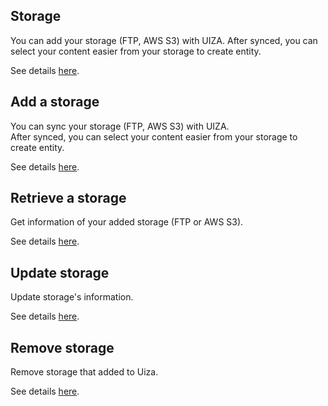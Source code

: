 ## Storage
You can add your storage (FTP, AWS S3) with UIZA.
After synced, you can select your content easier from your storage to create entity.

See details [here](https://docs.uiza.io/#storage).

## Add a storage
You can sync your storage (FTP, AWS S3) with UIZA.\
After synced, you can select your content easier from your storage to create entity.

See details [here](https://docs.uiza.io/#add-a-storage).


## Retrieve a storage
Get information of your added storage (FTP or AWS S3).

See details [here](https://docs.uiza.io/#retrieve-a-storage).


## Update storage
Update storage's information.

See details [here](https://docs.uiza.io/#update-storage).



## Remove storage
Remove storage that added to Uiza.

See details [here](https://docs.uiza.io/#remove-storage).

